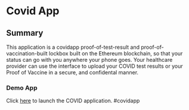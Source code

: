 # Covid App

## Summary
This application is a covidapp proof-of-test-result and proof-of-vaccination-built lockbox built on the Ethereum blockchain, so that your status can go with you anywhere your phone goes. Your healthcare provider can use the interface to upload your COVID test results or your Proof of Vaccine in a secure, and confidental manner.

### Demo App

Click [here](https://jcurvone.github.io/covidapp/frontend/index.html) to launch the COVID application. #covidapp
